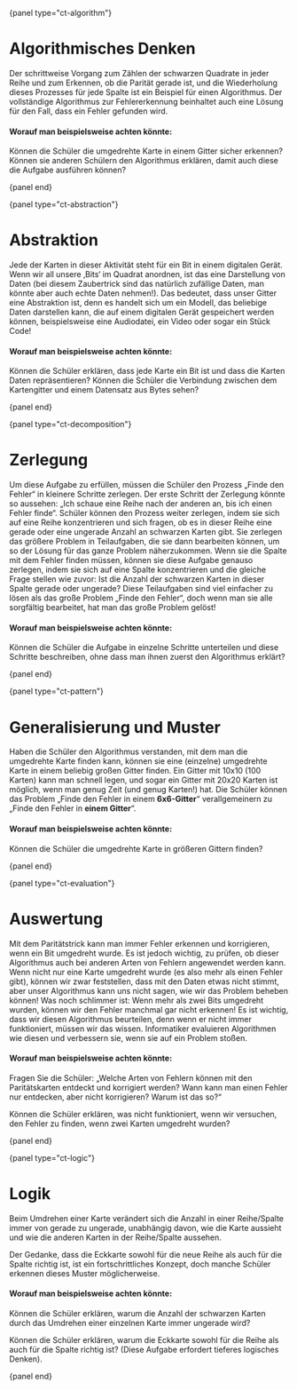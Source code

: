 {panel type="ct-algorithm"}

# Algorithmisches Denken

Der schrittweise Vorgang zum Zählen der schwarzen Quadrate in jeder Reihe und zum Erkennen, ob die Parität gerade ist, und die Wiederholung dieses Prozesses für jede Spalte ist ein Beispiel für einen Algorithmus. Der vollständige Algorithmus zur Fehlererkennung beinhaltet auch eine Lösung für den Fall, dass ein Fehler gefunden wird.

#### Worauf man beispielsweise achten könnte:

Können die Schüler die umgedrehte Karte in einem Gitter sicher erkennen? Können sie anderen Schülern den Algorithmus erklären, damit auch diese die Aufgabe ausführen können?

{panel end}

{panel type="ct-abstraction"}

# Abstraktion

Jede der Karten in dieser Aktivität steht für ein Bit in einem digitalen Gerät. Wenn wir all unsere ‚Bits‘ im Quadrat anordnen, ist das eine Darstellung von Daten (bei diesem Zaubertrick sind das natürlich zufällige Daten, man könnte aber auch echte Daten nehmen!). Das bedeutet, dass unser Gitter eine Abstraktion ist, denn es handelt sich um ein Modell, das beliebige Daten darstellen kann, die auf einem digitalen Gerät gespeichert werden können, beispielsweise eine Audiodatei, ein Video oder sogar ein Stück Code!

#### Worauf man beispielsweise achten könnte:

Können die Schüler erklären, dass jede Karte ein Bit ist und dass die Karten Daten repräsentieren? Können die Schüler die Verbindung zwischen dem Kartengitter und einem Datensatz aus Bytes sehen?

{panel end}

{panel type="ct-decomposition"}

# Zerlegung

Um diese Aufgabe zu erfüllen, müssen die Schüler den Prozess „Finde den Fehler“ in kleinere Schritte zerlegen. Der erste Schritt der Zerlegung könnte so aussehen: „Ich schaue eine Reihe nach der anderen an, bis ich einen Fehler finde“. Schüler können den Prozess weiter zerlegen, indem sie sich auf eine Reihe konzentrieren und sich fragen, ob es in dieser Reihe eine gerade oder eine ungerade Anzahl an schwarzen Karten gibt. Sie zerlegen das größere Problem in Teilaufgaben, die sie dann bearbeiten können, um so der Lösung für das ganze Problem näherzukommen. Wenn sie die Spalte mit dem Fehler finden müssen, können sie diese Aufgabe genauso zerlegen, indem sie sich auf eine Spalte konzentrieren und die gleiche Frage stellen wie zuvor: Ist die Anzahl der schwarzen Karten in dieser Spalte gerade oder ungerade? Diese Teilaufgaben sind viel einfacher zu lösen als das große Problem „Finde den Fehler“, doch wenn man sie alle sorgfältig bearbeitet, hat man das große Problem gelöst!

#### Worauf man beispielsweise achten könnte:

Können die Schüler die Aufgabe in einzelne Schritte unterteilen und diese Schritte beschreiben, ohne dass man ihnen zuerst den Algorithmus erklärt?

{panel end}

{panel type="ct-pattern"}

# Generalisierung und Muster

Haben die Schüler den Algorithmus verstanden, mit dem man die umgedrehte Karte finden kann, können sie eine (einzelne) umgedrehte Karte in einem beliebig großen Gitter finden. Ein Gitter mit 10x10 (100 Karten) kann man schnell legen, und sogar ein Gitter mit 20x20 Karten ist möglich, wenn man genug Zeit (und genug Karten!) hat. Die Schüler können das Problem „Finde den Fehler in einem **6x6-Gitter**“ verallgemeinern zu „Finde den Fehler in **einem Gitter**“.

#### Worauf man beispielsweise achten könnte:

Können die Schüler die umgedrehte Karte in größeren Gittern finden?

{panel end}

{panel type="ct-evaluation"}

# Auswertung

Mit dem Paritätstrick kann man immer Fehler erkennen und korrigieren, wenn ein Bit umgedreht wurde. Es ist jedoch wichtig, zu prüfen, ob dieser Algorithmus auch bei anderen Arten von Fehlern angewendet werden kann. Wenn nicht nur eine Karte umgedreht wurde (es also mehr als einen Fehler gibt), können wir zwar feststellen, dass mit den Daten etwas nicht stimmt, aber unser Algorithmus kann uns nicht sagen, wie wir das Problem beheben können! Was noch schlimmer ist: Wenn mehr als zwei Bits umgedreht wurden, können wir den Fehler manchmal gar nicht erkennen! Es ist wichtig, dass wir diesen Algorithmus beurteilen, denn wenn er nicht immer funktioniert, müssen wir das wissen. Informatiker evaluieren Algorithmen wie diesen und verbessern sie, wenn sie auf ein Problem stoßen.

#### Worauf man beispielsweise achten könnte:

Fragen Sie die Schüler: „Welche Arten von Fehlern können mit den Paritätskarten entdeckt und korrigiert werden? Wann kann man einen Fehler nur entdecken, aber nicht korrigieren? Warum ist das so?“

Können die Schüler erklären, was nicht funktioniert, wenn wir versuchen, den Fehler zu finden, wenn zwei Karten umgedreht wurden?

{panel end}

{panel type="ct-logic"}

# Logik

Beim Umdrehen einer Karte verändert sich die Anzahl in einer Reihe/Spalte immer von gerade zu ungerade, unabhängig davon, wie die Karte aussieht und wie die anderen Karten in der Reihe/Spalte aussehen.

Der Gedanke, dass die Eckkarte sowohl für die neue Reihe als auch für die Spalte richtig ist, ist ein fortschrittliches Konzept, doch manche Schüler erkennen dieses Muster möglicherweise.

#### Worauf man beispielsweise achten könnte:

Können die Schüler erklären, warum die Anzahl der schwarzen Karten durch das Umdrehen einer einzelnen Karte immer ungerade wird?

Können die Schüler erklären, warum die Eckkarte sowohl für die Reihe als auch für die Spalte richtig ist? (Diese Aufgabe erfordert tieferes logisches Denken).

{panel end}